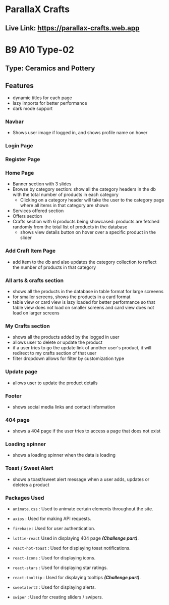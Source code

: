 # ParallaX Crafts

## Live Link: https://parallax-crafts.web.app

# B9 A10 Type-02

## Type: Ceramics and Pottery

## Features

-   dynamic titles for each page
-   lazy imports for better performance
-   dark mode support

### Navbar

-   Shows user image if logged in, and shows profile name on hover

### Login Page

### Register Page

### Home Page

-   Banner section with 3 slides
-   Browse by category section: show all the category headers in the db with the total number of products in each category
    -   Clicking on a category header will take the user to the category page where all items in that category are shown
-   Services offered section
-   Offers section
-   Crafts section with 6 products being showcased: products are fetched randomly from the total list of products in the database
    -   shows view details button on hover over a specific product in the slider

### Add Craft Item Page

-   add item to the db and also updates the category collection to reflect the number of products in that category

### All arts & crafts section

-   shows all the products in the database in table format for large screeens
-   for smaller screens, shows the products in a card format
-   table view or card view is lazy loaded for better performance so that table view does not load on smaller screens and card view does not load on larger screens

### My Crafts section

-   shows all the products added by the logged in user
-   allows user to delete or update the product
-   if a user tries to go the update link of another user's product, it will redirect to my crafts section of that user
-   filter dropdown allows for filter by customization type

### Update page

-   allows user to update the product details

### Footer

-   shows social media links and contact information

### 404 page

-   shows a 404 page if the user tries to access a page that does not exist

### Loading spinner

-   shows a loading spinner when the data is loading

### Toast / Sweet Alert

-   shows a toast/sweet alert message when a user adds, updates or deletes a product

### Packages Used

-   `animate.css` : Used to animate certain elements throughout the site.

-   `axios` : Used for making API requests.

-   `firebase` : Used for user authentication.

-   `lottie-react` Used in displaying 404 page **_(Challenge part)_**.

-   `react-hot-toast` : Used for displaying toast notifications.

-   `react-icons` : Used for displaying icons.

-   `react-stars` : Used for displaying star ratings.

-   `react-tooltip` : Used for displaying tooltips **_(Challenge part)_**.

-   `sweetalert2` : Used for displaying alerts.

-   `swiper` : Used for creating sliders / swipers.
